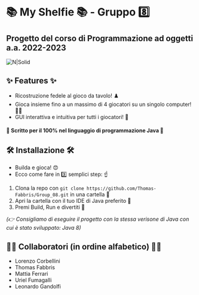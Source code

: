 # 📚 **My Shelfie** 📚 - **Gruppo** 8️⃣
## Progetto del corso di Programmazione ad oggetti a.a. 2022-2023

![N|Solid](https://brettspiel-news.de/images/Bilderverzeichnis/01/m/myshelfie/my_shelfie_000.jpg)

## ✨ **Features** ✨
- Ricostruzione fedele al gioco da tavolo! ♟️
- Gioca insieme fino a un massimo di 4 giocatori su un singolo computer! 👥👥
- GUI interattiva e intuitiva per tutti i giocatori! 🤙
#### 👅 Scritto per il 100% nel linguaggio di programmazione Java 👅

## 🛠️ ️**Installazione** 🛠️

- Builda e gioca! 😍
- Ecco come fare in 3️⃣ semplici step: ☝️
1. Clona la repo con `git clone https://github.com/Thomas-Fabbris/Group_08.git` in una cartella 🧐
2. Apri la cartella con il tuo IDE di Java preferito 📁
3. Premi Build, Run e divertiti 🥳

  *(👉 Consigliamo di eseguire il progetto con la stessa verisone di Java con cui è stato sviluppato: Java 8)*

## 👷‍♂️ **Collaboratori (in ordine alfabetico)** 👷‍♂️
- Lorenzo Corbellini
- Thomas Fabbris
- Mattia Ferrari
- Uriel Fumagalli
- Leonardo Gandolfi
